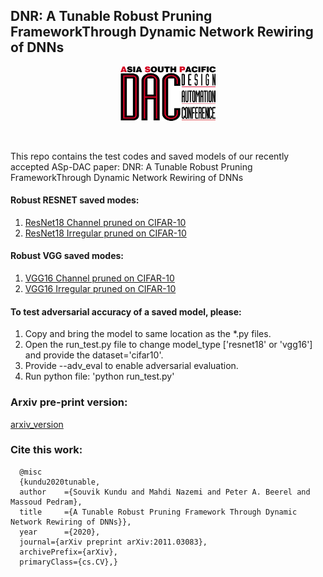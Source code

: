 
## DNR: A Tunable Robust Pruning FrameworkThrough Dynamic Network Rewiring of DNNs

<p align="center"><img width="30%" src="/images/ASP_DAC_logo.png"></p><br/> 

This repo contains the test codes and saved models of our recently accepted ASp-DAC paper: DNR: A Tunable Robust Pruning FrameworkThrough Dynamic Network Rewiring of DNNs
#### Robust RESNET saved modes:
1. [ResNet18 Channel pruned on CIFAR-10](https://drive.google.com/file/d/1kbyl34OTxt7YBJON6VpdMBNQWejWpGZN/view?usp=sharing)
2. [ResNet18 Irregular pruned on CIFAR-10](https://drive.google.com/file/d/1nmAPjhM0Hlo2I7k6UPeGDta8g2kN6xJI/view?usp=sharing)
#### Robust VGG saved modes:
1. [VGG16 Channel pruned on CIFAR-10](https://drive.google.com/file/d/1hzeTRoFo0vaPVqRhVQjr80ugsSk6zlvh/view?usp=sharing)
2. [VGG16 Irregular pruned on CIFAR-10](https://drive.google.com/file/d/1-aYjjBaulln_nfxagF6fhsYuToG-FSBk/view?usp=sharing)

#### To test adversarial accuracy of a saved model, please:
1. Copy and bring the model to same location as the *.py files.
2. Open the run_test.py file to change model_type ['resnet18' or 'vgg16'] and provide the dataset='cifar10'.
3. Provide --adv_eval to enable adversarial evaluation.
4. Run python file: 'python run_test.py'

### Arxiv pre-print version: 
[arxiv_version](https://arxiv.org/abs/2011.03083)

### Cite this work:
      @misc
      {kundu2020tunable, 
      author    ={Souvik Kundu and Mahdi Nazemi and Peter A. Beerel and Massoud Pedram}, 
      title     ={A Tunable Robust Pruning Framework Through Dynamic Network Rewiring of DNNs}}, 
      year      ={2020}, 
      journal={arXiv preprint arXiv:2011.03083},
      archivePrefix={arXiv},
      primaryClass={cs.CV},}
